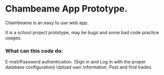 # Chambeame App Prototype.

Chambeame is an easy to use web app.

It is a school project prototype, may be bugs and some bad code practice usages.

### What can this code do:

E-mail/Password authentication. (Sign in and Log in with the proper database configuration)
Upload user information.
Post and find trades.
